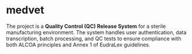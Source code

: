 # medvet
The project is a **Quality Control (QC) Release System** for a sterile manufacturing environment. The system handles user authentication, data transcription, batch processing, and QC tests to ensure compliance with both ALCOA principles and Annex 1 of EudraLex guidelines.
